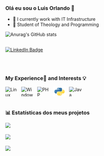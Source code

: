### Olá eu sou o Luis Orlando 👋

- 🔭 I currently work with IT Infrastructure  
- 🌱 Student of Theology and Programming  

![Anurag's GitHub stats](https://github-readme-stats.vercel.app/api?username=lopcarv&theme=aura&show_icons=true)

<br />

<a href="https://www.linkedin.com/in/luisorlando/" target="_blank">
  <img src="https://img.shields.io/badge/-LinkedIn-%230077B5?style=for-the-badge&logo=linkedin&logoColor=white" alt="LinkedIn Badge">
</a>

<br /><br />

### My Experience🔎 and Interests 💡   

<div style="display: flex; flex-wrap: wrap; gap: 10px;">
  <img align="center" alt="Linux" height="30" width="40" src="https://cdn3.iconfinder.com/data/icons/logos-brands-3/24/logo_brand_brands_logos_linux-512.png"> 
  <img align="center" alt="Windows" height="30" width="40" src="https://cdn4.iconfinder.com/data/icons/social-media-2070/140/_windows-512.png"> 
  <img align="center" alt="PHP" height="30" width="40" src="https://cdn2.iconfinder.com/data/icons/technology-devices-12/512/Php_code_file_php-256.png"> 
  <img align="center" alt="Python" height="30" width="40" src="https://raw.githubusercontent.com/devicons/devicon/master/icons/python/python-original.svg"> 
  <img align="center" alt="Java" height="30" width="40" src="https://cdn3.iconfinder.com/data/icons/logos-and-brands-adobe/512/181_Java-64.png"> 
</div>

<br />

### 📊 Estatísticas dos meus projetos

<div>
  <img src="https://github-readme-stats.vercel.app/api/pin/?username=lopcarv&repo=fullstackstudy&theme=aura" />
</div>

<br />

<div>
  <img src="https://github-readme-stats.vercel.app/api/top-langs/?username=lopcarv&theme=aura&layout=waffle" />
</div>

<br />

<div>
  <img src="https://github-readme-stats.vercel.app/api/?username=lopcarv&count_private=true&show=public_repos&theme=aura" />
</div>
